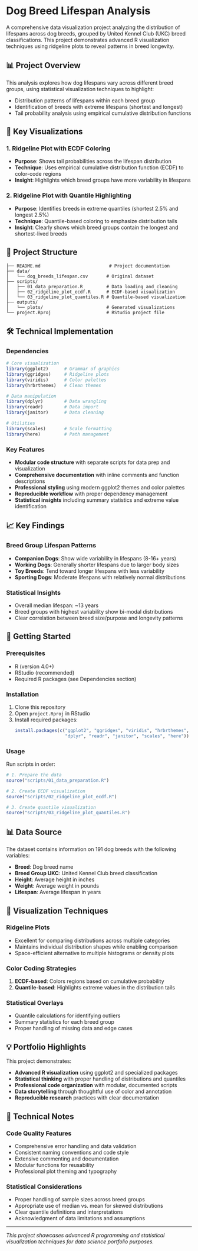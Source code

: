 # Dog Breed Lifespan Analysis

A comprehensive data visualization project analyzing the distribution of lifespans across dog breeds, grouped by United Kennel Club (UKC) breed classifications. This project demonstrates advanced R visualization techniques using ridgeline plots to reveal patterns in breed longevity.

## 📊 Project Overview

This analysis explores how dog lifespans vary across different breed groups, using statistical visualization techniques to highlight:
- Distribution patterns of lifespans within each breed group
- Identification of breeds with extreme lifespans (shortest and longest)
- Tail probability analysis using empirical cumulative distribution functions

## 🎯 Key Visualizations

### 1. Ridgeline Plot with ECDF Coloring
- **Purpose**: Shows tail probabilities across the lifespan distribution
- **Technique**: Uses empirical cumulative distribution function (ECDF) to color-code regions
- **Insight**: Highlights which breed groups have more variability in lifespans

### 2. Ridgeline Plot with Quantile Highlighting
- **Purpose**: Identifies breeds in extreme quantiles (shortest 2.5% and longest 2.5%)
- **Technique**: Quantile-based coloring to emphasize distribution tails
- **Insight**: Clearly shows which breed groups contain the longest and shortest-lived breeds

## 📁 Project Structure

```
├── README.md                          # Project documentation
├── data/
│   └── dog_breeds_lifespan.csv       # Original dataset
├── scripts/
│   ├── 01_data_preparation.R         # Data loading and cleaning
│   ├── 02_ridgeline_plot_ecdf.R      # ECDF-based visualization
│   └── 03_ridgeline_plot_quantiles.R # Quantile-based visualization
├── outputs/
│   └── plots/                        # Generated visualizations
└── project.Rproj                     # RStudio project file
```

## 🛠️ Technical Implementation

### Dependencies
```r
# Core visualization
library(ggplot2)      # Grammar of graphics
library(ggridges)     # Ridgeline plots
library(viridis)      # Color palettes
library(hrbrthemes)   # Clean themes

# Data manipulation
library(dplyr)        # Data wrangling
library(readr)        # Data import
library(janitor)      # Data cleaning

# Utilities
library(scales)       # Scale formatting
library(here)         # Path management
```

### Key Features
- **Modular code structure** with separate scripts for data prep and visualization
- **Comprehensive documentation** with inline comments and function descriptions
- **Professional styling** using modern ggplot2 themes and color palettes
- **Reproducible workflow** with proper dependency management
- **Statistical insights** including summary statistics and extreme value identification

## 📈 Key Findings

### Breed Group Lifespan Patterns
- **Companion Dogs**: Show wide variability in lifespans (8-16+ years)
- **Working Dogs**: Generally shorter lifespans due to larger body sizes
- **Toy Breeds**: Tend toward longer lifespans with less variability
- **Sporting Dogs**: Moderate lifespans with relatively normal distributions

### Statistical Insights
- Overall median lifespan: ~13 years
- Breed groups with highest variability show bi-modal distributions
- Clear correlation between breed size/purpose and longevity patterns

## 🚀 Getting Started

### Prerequisites
- R (version 4.0+)
- RStudio (recommended)
- Required R packages (see Dependencies section)

### Installation
1. Clone this repository
2. Open `project.Rproj` in RStudio
3. Install required packages:
   ```r
   install.packages(c("ggplot2", "ggridges", "viridis", "hrbrthemes", 
                      "dplyr", "readr", "janitor", "scales", "here"))
   ```

### Usage
Run scripts in order:
```r
# 1. Prepare the data
source("scripts/01_data_preparation.R")

# 2. Create ECDF visualization
source("scripts/02_ridgeline_plot_ecdf.R")

# 3. Create quantile visualization  
source("scripts/03_ridgeline_plot_quantiles.R")
```

## 📊 Data Source

The dataset contains information on 191 dog breeds with the following variables:
- **Breed**: Dog breed name
- **Breed Group UKC**: United Kennel Club breed classification
- **Height**: Average height in inches
- **Weight**: Average weight in pounds  
- **Lifespan**: Average lifespan in years

## 🎨 Visualization Techniques

### Ridgeline Plots
- Excellent for comparing distributions across multiple categories
- Maintains individual distribution shapes while enabling comparison
- Space-efficient alternative to multiple histograms or density plots

### Color Coding Strategies
1. **ECDF-based**: Colors regions based on cumulative probability
2. **Quantile-based**: Highlights extreme values in the distribution tails

### Statistical Overlays
- Quantile calculations for identifying outliers
- Summary statistics for each breed group
- Proper handling of missing data and edge cases

## 💡 Portfolio Highlights

This project demonstrates:
- **Advanced R visualization** using ggplot2 and specialized packages
- **Statistical thinking** with proper handling of distributions and quantiles
- **Professional code organization** with modular, documented scripts
- **Data storytelling** through thoughtful use of color and annotation
- **Reproducible research** practices with clear documentation

## 📝 Technical Notes

### Code Quality Features
- Comprehensive error handling and data validation
- Consistent naming conventions and code style
- Extensive commenting and documentation
- Modular functions for reusability
- Professional plot theming and typography

### Statistical Considerations
- Proper handling of sample sizes across breed groups
- Appropriate use of median vs. mean for skewed distributions
- Clear quantile definitions and interpretations
- Acknowledgment of data limitations and assumptions

---

*This project showcases advanced R programming and statistical visualization techniques for data science portfolio purposes.*